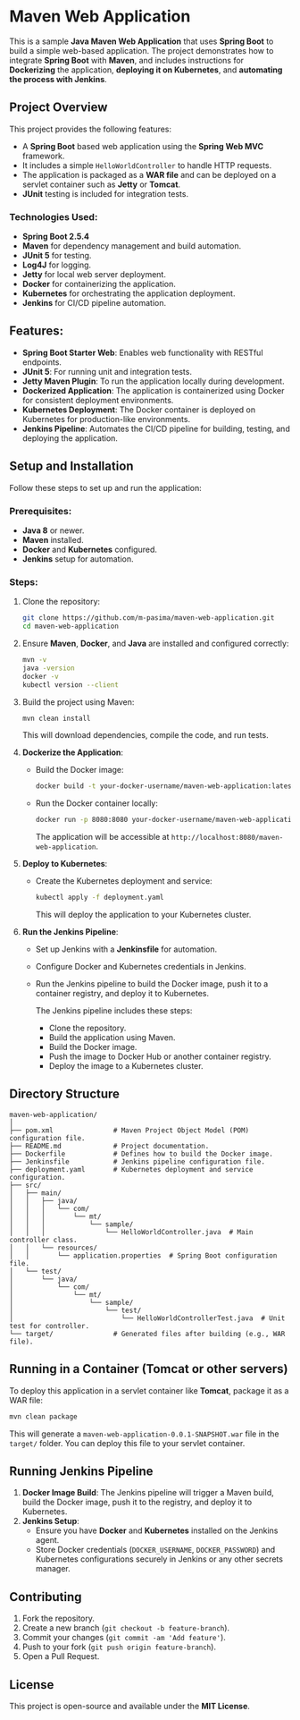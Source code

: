 # Maven Web Application

This is a sample **Java Maven Web Application** that uses **Spring Boot** to build a simple web-based application. The project demonstrates how to integrate **Spring Boot** with **Maven**, and includes instructions for **Dockerizing** the application, **deploying it on Kubernetes**, and **automating the process with Jenkins**.

## Project Overview

This project provides the following features:
- A **Spring Boot** based web application using the **Spring Web MVC** framework.
- It includes a simple `HelloWorldController` to handle HTTP requests.
- The application is packaged as a **WAR file** and can be deployed on a servlet container such as **Jetty** or **Tomcat**.
- **JUnit** testing is included for integration tests.

### Technologies Used:
- **Spring Boot 2.5.4**
- **Maven** for dependency management and build automation.
- **JUnit 5** for testing.
- **Log4J** for logging.
- **Jetty** for local web server deployment.
- **Docker** for containerizing the application.
- **Kubernetes** for orchestrating the application deployment.
- **Jenkins** for CI/CD pipeline automation.

## Features:
- **Spring Boot Starter Web**: Enables web functionality with RESTful endpoints.
- **JUnit 5**: For running unit and integration tests.
- **Jetty Maven Plugin**: To run the application locally during development.
- **Dockerized Application**: The application is containerized using Docker for consistent deployment environments.
- **Kubernetes Deployment**: The Docker container is deployed on Kubernetes for production-like environments.
- **Jenkins Pipeline**: Automates the CI/CD pipeline for building, testing, and deploying the application.

## Setup and Installation

Follow these steps to set up and run the application:

### Prerequisites:
- **Java 8** or newer.
- **Maven** installed.
- **Docker** and **Kubernetes** configured.
- **Jenkins** setup for automation.

### Steps:
1. Clone the repository:

    ```bash
    git clone https://github.com/m-pasima/maven-web-application.git
    cd maven-web-application
    ```

2. Ensure **Maven**, **Docker**, and **Java** are installed and configured correctly:

    ```bash
    mvn -v
    java -version
    docker -v
    kubectl version --client
    ```

3. Build the project using Maven:

    ```bash
    mvn clean install
    ```

    This will download dependencies, compile the code, and run tests.

4. **Dockerize the Application**:
   - Build the Docker image:

     ```bash
     docker build -t your-docker-username/maven-web-application:latest .
     ```

   - Run the Docker container locally:

     ```bash
     docker run -p 8080:8080 your-docker-username/maven-web-application:latest
     ```

     The application will be accessible at `http://localhost:8080/maven-web-application`.

5. **Deploy to Kubernetes**:
   - Create the Kubernetes deployment and service:

     ```bash
     kubectl apply -f deployment.yaml
     ```

     This will deploy the application to your Kubernetes cluster.

6. **Run the Jenkins Pipeline**:
   - Set up Jenkins with a **Jenkinsfile** for automation.
   - Configure Docker and Kubernetes credentials in Jenkins.
   - Run the Jenkins pipeline to build the Docker image, push it to a container registry, and deploy it to Kubernetes.

     The Jenkins pipeline includes these steps:
     - Clone the repository.
     - Build the application using Maven.
     - Build the Docker image.
     - Push the image to Docker Hub or another container registry.
     - Deploy the image to a Kubernetes cluster.

## Directory Structure

```
maven-web-application/
│
├── pom.xml               # Maven Project Object Model (POM) configuration file.
├── README.md             # Project documentation.
├── Dockerfile            # Defines how to build the Docker image.
├── Jenkinsfile           # Jenkins pipeline configuration file.
├── deployment.yaml       # Kubernetes deployment and service configuration.
├── src/
│   ├── main/
│   │   ├── java/
│   │   │   └── com/
│   │   │       └── mt/
│   │   │           └── sample/
│   │   │               └── HelloWorldController.java  # Main controller class.
│   │   └── resources/
│   │       └── application.properties  # Spring Boot configuration file.
│   └── test/
│       └── java/
│           └── com/
│               └── mt/
│                   └── sample/
│                       └── test/
│                           └── HelloWorldControllerTest.java  # Unit test for controller.
└── target/               # Generated files after building (e.g., WAR file).
```

## Running in a Container (Tomcat or other servers)

To deploy this application in a servlet container like **Tomcat**, package it as a WAR file:

```bash
mvn clean package
```

This will generate a `maven-web-application-0.0.1-SNAPSHOT.war` file in the `target/` folder. You can deploy this file to your servlet container.

## Running Jenkins Pipeline

1. **Docker Image Build**: The Jenkins pipeline will trigger a Maven build, build the Docker image, push it to the registry, and deploy it to Kubernetes.
2. **Jenkins Setup**:
   - Ensure you have **Docker** and **Kubernetes** installed on the Jenkins agent.
   - Store Docker credentials (`DOCKER_USERNAME`, `DOCKER_PASSWORD`) and Kubernetes configurations securely in Jenkins or any other secrets manager.

## Contributing

1. Fork the repository.
2. Create a new branch (`git checkout -b feature-branch`).
3. Commit your changes (`git commit -am 'Add feature'`).
4. Push to your fork (`git push origin feature-branch`).
5. Open a Pull Request.

## License

This project is open-source and available under the **MIT License**.



